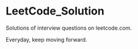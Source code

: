 LeetCode_Solution
=================

Solutions of interview questions on leetcode.com.

Everyday, keep moving forward.
